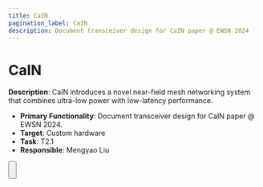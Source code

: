```yaml
---
title: CaIN
pagination_label: CaIN
description: Document transceiver design for CaIN paper @ EWSN 2024
---
```


# CaIN

**Description**: CaIN introduces a novel near-field mesh networking system that combines ultra-low power with low-latency performance. 

* **Primary Functionality**: Document transceiver design for CaIN paper @ EWSN 2024.
* **Target**: Custom hardware
* **Task**: T2.1
* **Responsible**: Mengyao Liu

<Button label="🔗 KULeuvenNESLFradio/CaIN repository" link="https://github.com/KULeuvenNESLFradio/CaIN" block /><br />
